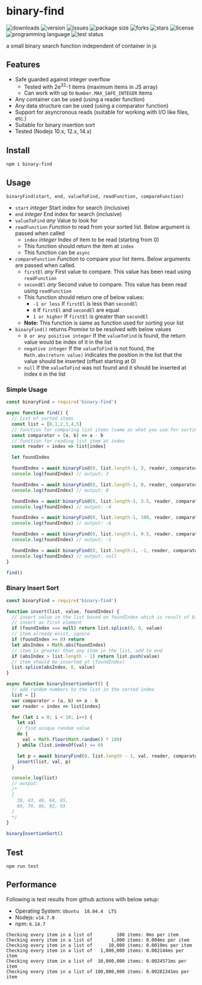 # binary-find
<img alt="downloads" src="https://img.shields.io/npm/dt/binary-find?style=flat-square"> <img alt="version" src="https://img.shields.io/npm/v/binary-find?style=flat-square"> <img alt="issues" src="https://img.shields.io/github/issues/ferrriii/binary-find?style=flat-square"> <img alt="package size" src="https://img.shields.io/bundlephobia/minzip/binary-find?style=flat-square"> <img alt="forks" src="https://img.shields.io/github/forks/ferrriii/binary-find?style=flat-square"> <img alt="stars" src="https://img.shields.io/github/stars/ferrriii/binary-find?style=flat-square"> <img alt="license" src="https://img.shields.io/github/license/ferrriii/binary-find?style=flat-square"> <img alt="programming language" src="https://img.shields.io/github/languages/top/ferrriii/binary-find?style=flat-square"> <img alt="test status" src="https://img.shields.io/github/workflow/status/ferrriii/binary-find/test?label=test">

a small binary search function independent of container in js 

## Features
- Safe guarded against integer overflow
	- Tested with 2e<sup>32</sup>-1 items (maximum items in JS array)
	- Can work with up to `Number.MAX_SAFE_INTEGER` items
- Any container can be used (using a reader function)
- Any data structure can be used (using a comparator function)
- Support for asyncronous reads (suitable for working with I/O like files, etc.)
- Suitable for binary insertion sort
- Tested (Nodejs 10.x, 12.x, 14.x)

## Install
```
npm i binary-find
```

## Usage
`binaryFind(start, end, valueToFind, readFunction, compareFunction)`
- `start` *integer* Start index for search (inclusive)
- `end` *integer* End index for search (inclusive)
- `valueToFind` *any* Value to look for
- `readFunction` *Function* to read from your sorted list. Below argument is passed when called
	- `index` *integer* Index of item to be read (starting from 0)
	- This function should return the item at `index`
	- This function can be `async`
- `compareFunction` *Function* to compare your list items. Below arguments are passed when called.
	- `firstEl` *any* First value to compare. This value has been read using `readFunction`
	- `secondEl` *any* Second value to compare. This value has been read using `readFunction`
	- This function should return one of below values:
		- `-1 or less` If `firstEl` is less than `secondEl`
		- `0` If `firstEl` and `secondEl` are equal
		- `1 or higher` If `firstEl` is greater than `secondEl`
	- **Note:** This function is same as function used for sorting your list
- `binaryFind()` returns *Promise* to be resolved with below values
	- `0 or any positive integer` If the `valueToFind` is found, the return value would be index of it in the list
	- `negative integer` If the `valueToFind` is not found, the `Math.abs(return value)` indicates the position in the list that the value should be inserted (offset starting at 0)
	- `null` If the `valueToFind` was not found and it should be inserted at index `0` in the list

### Simple Usage
```javascript
const binaryFind = require('binary-find')

async function find() {
  // list of sorted items
  const list = [0,1,2,3,4,5]
  // function for comparing list items (same as what you use for sorting)
  const comparator = (a, b) => a - b
  // function for reading list item at index
  const reader = index => list[index]

  let foundIndex

  foundIndex = await binaryFind(0, list.length-1, 3, reader, comparator);
  console.log(foundIndex) // output: 3

  foundIndex = await binaryFind(0, list.length-1, 0, reader, comparator);
  console.log(foundIndex) // output: 0

  foundIndex = await binaryFind(0, list.length-1, 3.5, reader, comparator);
  console.log(foundIndex) // output: -4

  foundIndex = await binaryFind(0, list.length-1, 100, reader, comparator);
  console.log(foundIndex) // output: -6

  foundIndex = await binaryFind(0, list.length-1, 0.5, reader, comparator);
  console.log(foundIndex) // output: -1

  foundIndex = await binaryFind(0, list.length-1, -1, reader, comparator);
  console.log(foundIndex) // output: null
}

find()
```

### Binary Insert Sort
```javascript
const binaryFind = require('binary-find')

function insert(list, value, foundIndex) {
  // insert value in the list based on foundIndex which is result of binaryFind()
  // insert as first element
  if (foundIndex === null) return list.splice(0, 0, value)
  // item already exist, ignore
  if (foundIndex >= 0) return
  let absIndex = Math.abs(foundIndex)
  // item is greater than any item in the list, add to end
  if (absIndex > list.length - 1) return list.push(value)
  // item should be inserted at |foundIndex|
  list.splice(absIndex, 0, value)
}

async function binaryInsertionSort() {
  // add random numbers to the list in the sorted index
  list = []
  var comparator = (a, b) => a - b
  var reader = index => list[index]

  for (let i = 0; i < 10; i++) {
    let val
    // find unique random value
    do {
      val = Math.floor(Math.random() * 100)
    } while (list.indexOf(val) >= 0)

    let p = await binaryFind(0, list.length - 1, val, reader, comparator);
    insert(list, val, p)
  }

  console.log(list)
  // output:
  /*
  [
    30, 43, 48, 64, 65,
    69, 79, 86, 92, 93
  ]
  */
}

binaryInsertionSort()
```

## Test
```
npm run test
```

## Performance
Following is test results from github actions with below setup:
 - Operating System: `Ubuntu  18.04.4  LTS`
 - Nodejs: `v14.7.0`
 - npm: `6.14.7`
```
Checking every item in a list of         100 items: 0ms per item
Checking every item in a list of       1,000 items: 0.004ms per item
Checking every item in a list of      10,000 items: 0.0019ms per item
Checking every item in a list of   1,000,000 items: 0.002144ms per item
Checking every item in a list of  10,000,000 items: 0.0024571ms per item
Checking every item in a list of 100,000,000 items: 0.00281341ms per item
```
